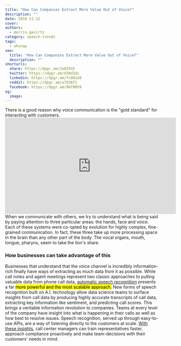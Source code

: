 ```yaml
---
title: "How Can Companies Extract More Value Out of Voice?"
description: ""
date: 2018-11-22
cover: 
authors:
  - morris-gevirtz
category: speech-trends
tags:
  - ohsnap
seo:
  title: "How Can Companies Extract More Value Out of Voice?"
  description: ""
shorturls:
  share: https://dpgr.am/2e02935
  twitter: https://dpgr.am/d36d2dc
  linkedin: https://dpgr.am/fc081e0
  reddit: https://dpgr.am/a7938f1
  facebook: https://dpgr.am/96f0059
og:
  image: 
---
```


There is a good reason why voice communication is the "gold standard" for interacting with customers. <iframe src="https://www.youtube.com/embed/Q5K2tiZQS6k" width="560" height="315" frameborder="0" allowfullscreen="allowfullscreen"></iframe>When we communicate with others, we try to understand what is being said by paying attention to three particular areas: the hands, face and voice. Each of these systems were co-opted by evolution for highly complex, fine-grained communication. In fact, these three take up more processing space in the brain than any other part of the body. The vocal organs, mouth, tongue, pharynx, seem to take the lion's share.

### How businesses can take advantage of this

Businesses that understand that the voice channel is incredibly information-rich finally have ways of extracting as much data from it as possible. While call notes and agent meetings represent two classic approaches to pulling valuable data from phone call data, [automatic speech recognition](https://blog.deepgram.com/what-is-asr/) presents a far <mark>more powerful and the most scalable approach.</mark> New forms of speech recognition built on A.I. technology allow data science teams to surface insights from call data by producing highly accurate transcripts of call data, extracting key information like sentiment, and predicting call scores. This brings a veritable information revolution to companies. Teams at every level of the company have insight into what is happening in their calls as well as how best to resolve issues. Speech recognition, served up through easy-to-use APIs, are a way of listening directly to the customers at scale. [With these insights](https://blog.deepgram.com/five-ways-to-use-speech-recognition-apis-to-empower-your-business/), call center managers can train representatives faster, approach compliance proactively and make team-decisions with their customers' needs in mind.
